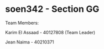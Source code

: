 # soen342 - Section GG
Team Members:

Karim El Assaad - 40127808 (Team Leader)

Jean Naima - 40210371
